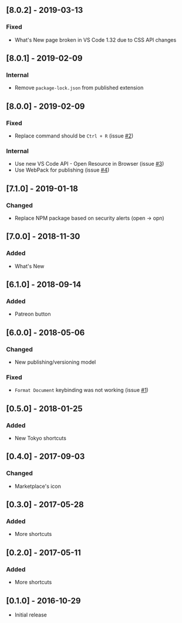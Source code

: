 ## [8.0.2] - 2019-03-13
### Fixed
- What's New page broken in VS Code 1.32 due to CSS API changes

## [8.0.1] - 2019-02-09
### Internal
* Remove `package-lock.json` from published extension

## [8.0.0] - 2019-02-09
### Fixed
* Replace command should be `Ctrl + R` (issue [#2](https://github.com/alefragnani/vscode-delphi-keybindings/issues/2))

### Internal
* Use new VS Code API - Open Resource in Browser (issue [#3](https://github.com/alefragnani/vscode-delphi-keybindings/issues/3))
* Use WebPack for publishing (issue [#4](https://github.com/alefragnani/vscode-delphi-keybindings/issues/4))

## [7.1.0] - 2019-01-18
### Changed
* Replace NPM package based on security alerts (open -> opn)

## [7.0.0] - 2018-11-30
### Added
* What's New

## [6.1.0] - 2018-09-14
### Added
* Patreon button

## [6.0.0] - 2018-05-06
### Changed
* New publishing/versioning model

### Fixed
* `Format Document` keybinding was not working (issue [#1](https://github.com/alefragnani/vscode-delphi-keybindings/issues/1))

## [0.5.0] - 2018-01-25
### Added
* New Tokyo shortcuts

## [0.4.0] - 2017-09-03
### Changed
* Marketplace's icon

## [0.3.0] - 2017-05-28
### Added
* More shortcuts

## [0.2.0] - 2017-05-11
### Added
* More shortcuts

## [0.1.0] - 2016-10-29

* Initial release